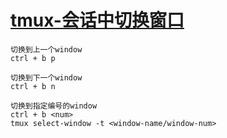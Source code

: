 
# [tmux-会话中切换窗口](../index/tmux.md#tmux-会话中切换窗口)

```
切换到上一个window
ctrl + b p

切换到下一个window
ctrl + b n

切换到指定编号的window
ctrl + b <num>
tmux select-window -t <window-name/window-num>
```

